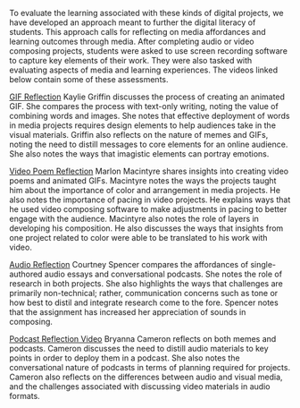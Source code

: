 To evaluate the learning associated with these kinds of digital projects, we have developed an approach meant to further the digital literacy of students. This approach calls for reflecting on media affordances and learning outcomes through media. After completing audio or video composing projects, students were asked to use screen recording software to capture key elements of their work. They were also tasked with evaluating aspects of media and learning experiences. The videos linked below contain some of these assessments.

[GIF Reflection](https://youtu.be/TmBZbdE4Yak) Kaylie Griffin discusses the process of creating an animated GIF. She compares the process with text-only writing, noting the value of combining words and images. She notes that effective deployment of words in media projects requires design elements to help audiences take in the visual materials. Griffin also reflects on the nature of memes and GIFs, noting the need to distill messages to core elements for an online audience. She also notes the ways that imagistic elements can portray emotions. 

[Video Poem Reflection](https://youtu.be/GFLDEOTriN4) Marlon Macintyre shares insights into creating video poems and animated GIFs. Macintyre notes the ways the projects taught him about the importance of color and arrangement in media projects. He also notes the importance of pacing in video projects. He explains ways that he used video composing software to make adjustments in pacing to better engage with the audience. Macintyre also notes the role of layers in developing his composition. He also discusses the ways that insights from one project related to color were able to be translated to his work with video.

[Audio Reflection](https://youtu.be/N7X92aJy7yw) Courtney Spencer compares the affordances of single-authored audio essays and conversational podcasts. She notes the role of research in both projects. She also highlights the ways that challenges are primarily non-technical; rather, communication concerns such as tone or how best to distil and integrate research come to the fore. Spencer notes that the assignment has increased her appreciation of sounds in composing.

[Podcast Reflection Video](https://vimeo.com/332203181) Bryanna Cameron reflects on both memes and podcasts. Cameron discusses the need to distill audio materials to key points in order to deploy them in a podcast. She also notes the conversational nature of podcasts in terms of planning required for projects. Cameron also reflects on the differences between audio and visual media, and the challenges associated with discussing video materials in audio formats. 
